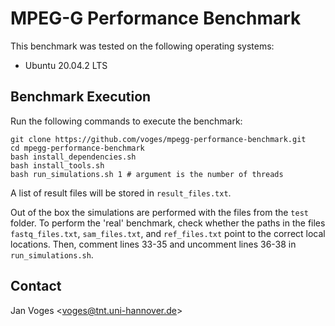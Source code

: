 # MPEG-G Performance Benchmark

This benchmark was tested on the following operating systems:

- Ubuntu 20.04.2 LTS

## Benchmark Execution

Run the following commands to execute the benchmark:

    git clone https://github.com/voges/mpegg-performance-benchmark.git
    cd mpegg-performance-benchmark
    bash install_dependencies.sh
    bash install_tools.sh
    bash run_simulations.sh 1 # argument is the number of threads

A list of result files will be stored in ``result_files.txt``.

Out of the box the simulations are performed with the files from the ``test`` folder.
To perform the 'real' benchmark, check whether the paths in the files ``fastq_files.txt``, ``sam_files.txt``, and ``ref_files.txt`` point to the correct local locations.
Then, comment lines 33-35 and uncomment lines 36-38 in ``run_simulations.sh``.

## Contact

Jan Voges <[voges@tnt.uni-hannover.de](mailto:voges@tnt.uni-hannover.de)>
